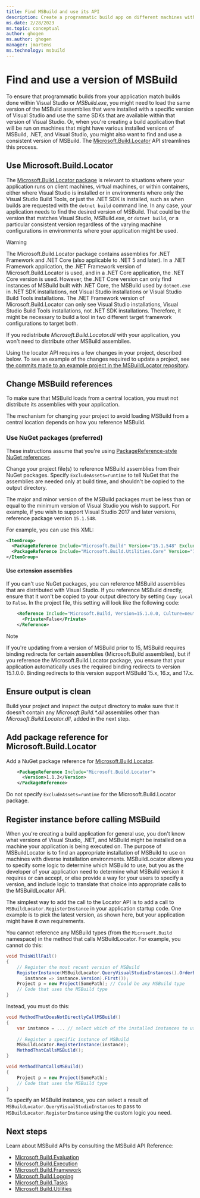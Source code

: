 ```yaml
---
title: Find MSBuild and use its API
description: Create a programmatic build app on different machines with the same MSBuild version, and ensure builds from your app match builds in Visual Studio or MSBuild.exe. 
ms.date: 2/28/2023
ms.topic: conceptual
author: ghogen
ms.author: ghogen
manager: jmartens
ms.technology: msbuild
---
```

# Find and use a version of MSBuild

To ensure that programmatic builds from your application match builds done within Visual Studio or *MSBuild.exe*, you might need to load the same version of the MSBuild assemblies that were installed with a specific version of Visual Studio and use the same SDKs that are available within that version of Visual Studio. Or, when you're creating a build application that will be run on machines that might have various installed versions of MSBuild, .NET, and Visual Studio, you might also want to find and use a consistent version of MSBuild. The [Microsoft.Build.Locator](/dotnet/api/microsoft.build.locator) API streamlines this process.

## Use Microsoft.Build.Locator

The [Microsoft.Build.Locator package](https://www.nuget.org/packages/Microsoft.Build.Locator) is relevant to situations where your application runs on client machines, virtual machines, or within containers, either where Visual Studio is installed or in environments where only the Visual Studio Build Tools, or just the .NET SDK is installed, such as when builds are requested with the `dotnet build` command line. In any case, your application needs to find the desired version of MSBuild. That could be the version that matches Visual Studio, MSBuild.exe, or `dotnet build`, or a particular consistent version regardless of the varying machine configurations in environments where your application might be used.

> [!WARNING]
> The Microsoft.Build.Locator package contains assemblies for .NET Framework and .NET Core (also applicable to .NET 5 and later). In a .NET Framework application, the .NET Framework version of Microsoft.Build.Locator is used, and in a .NET Core application, the .NET Core version is used. However, the .NET Core version can only find instances of MSBuild built with .NET Core, the MSBuild used by `dotnet.exe` in .NET SDK installations, not Visual Studio installations or Visual Studio Build Tools installations. The .NET Framework version of Microsoft.Build.Locator can only see Visual Studio installations, Visual Studio Build Tools installations, not .NET SDK installations. Therefore, it might be necessary to build a tool in two different target framework configurations to target both.

If you redistribute *Microsoft.Build.Locator.dll* with your application, you won't need to distribute other MSBuild assemblies.

Using the locator API requires a few changes in your project, described below. To see an example of the changes required to update a project, see [the commits made to an example project in the MSBuildLocator repository](https://github.com/Microsoft/MSBuildLocator/commits/example-updating-to-msbuild-15).

## Change MSBuild references

To make sure that MSBuild loads from a central location, you must not distribute its assemblies with your application.

The mechanism for changing your project to avoid loading MSBuild from a central location depends on how you reference MSBuild.

### Use NuGet packages (preferred)

These instructions assume that you're using [PackageReference-style NuGet references](/nuget/consume-packages/package-references-in-project-files).

Change your project file(s) to reference MSBuild assemblies from their NuGet packages. Specify `ExcludeAssets=runtime` to tell NuGet that the assemblies are needed only at build time, and shouldn't be copied to the output directory.

The major and minor version of the MSBuild packages must be less than or equal to the minimum version of Visual Studio you wish to support. For example, if you wish to support Visual Studio 2017 and later versions, reference package version `15.1.548`.

For example, you can use this XML:

```xml
<ItemGroup>
  <PackageReference Include="Microsoft.Build" Version="15.1.548" ExcludeAssets="runtime" />
  <PackageReference Include="Microsoft.Build.Utilities.Core" Version="15.1.548" ExcludeAssets="runtime" />
</ItemGroup>
```

#### Use extension assemblies

If you can't use NuGet packages, you can reference MSBuild assemblies that are distributed with Visual Studio. If you reference MSBuild directly, ensure that it won't be copied to your output directory by setting `Copy Local` to `False`. In the project file, this setting will look like the following code:

```xml
    <Reference Include="Microsoft.Build, Version=15.1.0.0, Culture=neutral, PublicKeyToken=b03f5f7f11d50a3a, processorArchitecture=MSIL">
      <Private>False</Private>
    </Reference>
```

> [!NOTE]
> If you're updating from a version of MSBuild prior to 15, MSBuild requires binding redirects for certain assemblies (Microsoft.Build assemblies), but if you reference the Microsoft.Build.Locator package, you ensure that your application automatically uses the required binding redirects to version 15.1.0.0. Binding redirects to this version support MSBuild 15.x, 16.x, and 17.x.

## Ensure output is clean

Build your project and inspect the output directory to make sure that it doesn't contain any *Microsoft.Build.\*.dll* assemblies other than *Microsoft.Build.Locator.dll*, added in the next step.

## Add package reference for Microsoft.Build.Locator

Add a NuGet package reference for [Microsoft.Build.Locator](https://www.nuget.org/packages/Microsoft.Build.Locator/).

```xml
    <PackageReference Include="Microsoft.Build.Locator">
      <Version>1.1.2</Version>
    </PackageReference>
```

Do not specify `ExcludeAssets=runtime` for the Microsoft.Build.Locator package.

## Register instance before calling MSBuild

When you're creating a build application for general use, you don't know what versions of Visual Studio, .NET, and MSBuild might be installed on a machine your application is being executed on. The purpose of MSBuildLocator is to find an appropriate installation of MSBuild to use on machines with diverse installation environments. MSBuildLocator allows you to specify some logic to determine which MSBuild to use, but you as the developer of your application need to determine what MSBuild version it requires or can accept, or else provide a way for your users to specify a version, and include logic to translate that choice into appropriate calls to the MSBuildLocator API.

The simplest way to add the call to the Locator API is to add a call to `MSBuildLocator.RegisterInstance`
in your application startup code. One example is to pick the latest version, as shown here, but your application might have it own requirements.

You cannot reference any MSBuild types (from the `Microsoft.Build` namespace) in the method that calls MSBuildLocator. For example, you cannot do this:

 ```csharp
 void ThisWillFail()
 {
     // Register the most recent version of MSBuild
     RegisterInstance(MSBuildLocator.QueryVisualStudioInstances().OrderByDescending(
        instance => instance.Version).First());
     Project p = new Project(SomePath); // Could be any MSBuild type
     // Code that uses the MSBuild type
 }
 ```

 Instead, you must do this:

 ```csharp
 void MethodThatDoesNotDirectlyCallMSBuild()
 {
     var instance = ... // select which of the installed instances to use
     
     // Register a specific instance of MSBuild
     MSBuildLocator.RegisterInstance(instance);
     MethodThatCallsMSBuild();
 }
 
 void MethodThatCallsMSBuild()
 {
     Project p = new Project(SomePath);
     // Code that uses the MSBuild type
 }
 ```

To specify an MSBuild instance, you can select a result of `MSBuildLocator.QueryVisualStudioInstances` to pass to `MSBuildLocator.RegisterInstance` using the custom logic you need.

## Next steps

Learn about MSBuild APIs by consulting the MSBuild API Reference:

- [Microsoft.Build.Evaluation](/dotnet/api/microsoft.build.evaluation)
- [Microsoft.Build.Execution](/dotnet/api/microsoft.build.execution)
- [Microsoft.Build.Framework](/dotnet/api/microsoft.build.framework)
- [Microsoft.Build.Logging](/dotnet/api/microsoft.build.logging)
- [Microsoft.Build.Tasks](/dotnet/api/microsoft.build.tasks)
- [Microsoft.Build.Utilities](/dotnet/api/microsoft.build.utilities)
